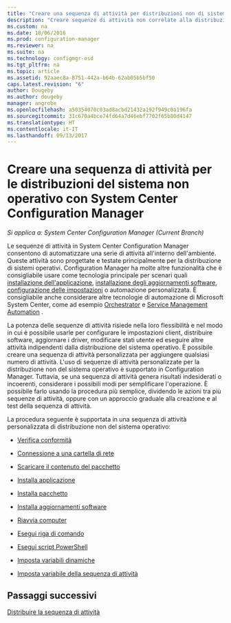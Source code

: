 ```yaml
---
title: "Creare una sequenza di attività per distribuzioni non di sistema operativo | Microsoft Docs"
description: "Creare sequenze di attività non correlate alla distribuzione di sistemi operativi ad esempio distribuzione del software, aggiornamento di driver, modifica degli stati utente e così via."
ms.custom: na
ms.date: 10/06/2016
ms.prod: configuration-manager
ms.reviewer: na
ms.suite: na
ms.technology: configmgr-osd
ms.tgt_pltfrm: na
ms.topic: article
ms.assetid: 92aaec8a-8751-442a-b64b-62ab05b5bf50
caps.latest.revision: "6"
author: Dougeby
ms.author: dougeby
manager: angrobe
ms.openlocfilehash: a50354070c03ad8acbd21432a192f949c0a196fa
ms.sourcegitcommit: 31c670a4bce74fd64a7d46ebf7702f65b80d4147
ms.translationtype: HT
ms.contentlocale: it-IT
ms.lasthandoff: 09/13/2017
---
```

# <a name="create-a-task-sequence-for-non-operating-system-deployments-with-system-center-configuration-manager"></a>Creare una sequenza di attività per le distribuzioni del sistema non operativo con System Center Configuration Manager

*Si applica a: System Center Configuration Manager (Current Branch)*

Le sequenze di attività in System Center Configuration Manager consentono di automatizzare una serie di attività all'interno dell'ambiente. Queste attività sono progettate e testate principalmente per la distribuzione di sistemi operativi.  Configuration Manager ha molte altre funzionalità che è consigliabile usare come tecnologia principale per scenari quali [installazione dell'applicazione](../../apps/understand/introduction-to-application-management.md), [installazione degli aggiornamenti software](../../sum/understand/software-updates-introduction.md), [configurazione delle impostazioni](../../compliance/understand/ensure-device-compliance.md) o automazione personalizzata. È consigliabile anche considerare altre tecnologie di automazione di Microsoft System Center, come ad esempio [Orchestrator](https://technet.microsoft.com/library/hh237242.aspx) e [Service Management Automation](https://technet.microsoft.com/library/dn469260.aspx) .  

La potenza delle sequenze di attività risiede nella loro flessibilità e nel modo in cui è possibile usarle per configurare le impostazioni client, distribuire software, aggiornare i driver, modificare stati utente ed eseguire altre attività indipendenti dalla distribuzione del sistema operativo. È possibile creare una sequenza di attività personalizzata per aggiungere qualsiasi numero di attività. L'uso di sequenze di attività personalizzate per la distribuzione non del sistema operativo è supportato in Configuration Manager. Tuttavia, se una sequenza di attività genera risultati indesiderati o incoerenti, considerare i possibili modi per semplificare l'operazione. È possibile farlo usando la procedura più semplice, dividendo le azioni tra più sequenze di attività, oppure con un approccio graduale alla creazione e al test della sequenza di attività.

 La procedura seguente è supportata in una sequenza di attività personalizzata di distribuzione non del sistema operativo:  

-   [Verifica conformità](../understand/task-sequence-steps.md#BKMK_CheckReadiness)  

-   [Connessione a una cartella di rete](../understand/task-sequence-steps.md#BKMK_ConnectToNetworkFolder)  

-   [Scaricare il contenuto del pacchetto](../understand/task-sequence-steps.md#BKMK_DownloadPackageContent)  

-   [Installa applicazione](../understand/task-sequence-steps.md#BKMK_InstallApplication)  

-   [Installa pacchetto](../understand/task-sequence-steps.md#BKMK_InstallPackage)  

-   [Installa aggiornamenti software](../understand/task-sequence-steps.md#BKMK_InstallSoftwareUpdates)  

-   [Riavvia computer](../understand/task-sequence-steps.md#BKMK_RestartComputer)   

-   [Esegui riga di comando](../understand/task-sequence-steps.md#BKMK_RunCommandLine)  

-   [Esegui script PowerShell](../understand/task-sequence-steps.md#BKMK_RunPowerShellScript)  

-   [Imposta variabili dinamiche](../understand/task-sequence-steps.md#BKMK_SetDynamicVariables)  

-   [Imposta variabile della sequenza di attività](../understand/task-sequence-steps.md#BKMK_SetTaskSequenceVariable)  

## <a name="next-steps"></a>Passaggi successivi 
[Distribuire la sequenza di attività](manage-task-sequences-to-automate-tasks.md#BKMK_DeployTS)
